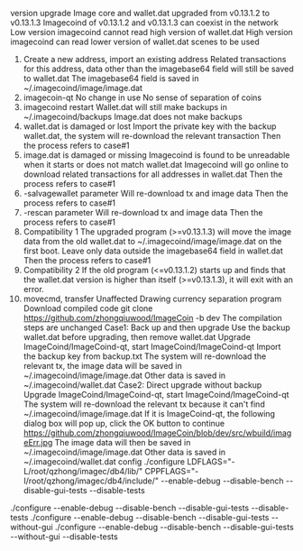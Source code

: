 version upgrade
Image core and wallet.dat upgraded from v0.13.1.2 to v0.13.1.3
Imagecoind of v0.13.1.2 and v0.13.1.3 can coexist in the network
Low version imagecoind cannot read high version of wallet.dat
High version imagecoind can read lower version of wallet.dat
scenes to be used
1. Create a new address, import an existing address
Related transactions for this address, data other than the imagebase64 field will still be saved to wallet.dat
The imagebase64 field is saved in ~/.imagecoind/image/image.dat
2. imagecoin-qt
No change in use
No sense of separation of coins
3. imagecoind restart
Wallet.dat will still make backups in ~/.imagecoind/backups
Image.dat does not make backups
4. wallet.dat is damaged or lost
Import the private key with the backup wallet.dat, the system will re-download the relevant transaction
Then the process refers to case#1
5. image.dat is damaged or missing
Imagecoind is found to be unreadable when it starts or does not match wallet.dat
Imagecoind will go online to download related transactions for all addresses in wallet.dat
Then the process refers to case#1
6. -salvagewallet parameter
Will re-download tx and image data
Then the process refers to case#1
7. -rescan parameter
Will re-download tx and image data
Then the process refers to case#1
8. Compatibility 1
The upgraded program (>=v0.13.1.3) will move the image data from the old wallet.dat to ~/.imagecoind/image/image.dat on the first boot.
Leave only data outside the imagebase64 field in wallet.dat
Then the process refers to case#1
9. Compatibility 2
If the old program (<=v0.13.1.2) starts up and finds that the wallet.dat version is higher than itself (>=v0.13.1.3), it will exit with an error.
10. movecmd, transfer
Unaffected
Drawing currency separation program
Download compiled code
git clone https://github.com/zhongqiuwood/ImageCoin -b dev
The compilation steps are unchanged
Case1: Back up and then upgrade
Use the backup wallet.dat before upgrading, then remove wallet.dat
Upgrade ImageCoind/ImageCoind-qt, start ImageCoind/ImageCoind-qt
Import the backup key from backup.txt
The system will re-download the relevant tx, the image data will be saved in ~/.imagecoind/image/image.dat
Other data is saved in ~/.imagecoind/wallet.dat
Case2: Direct upgrade without backup
Upgrade ImageCoind/ImageCoind-qt, start ImageCoind/ImageCoind-qt
The system will re-download the relevant tx because it can't find ~/.imagecoind/image/image.dat
If it is ImageCoind-qt, the following dialog box will pop up, click the OK button to continue
https://github.com/zhongqiuwood/ImageCoin/blob/dev/src/wbuild/imageErr.jpg
The image data will then be saved in ~/.imagecoind/image/image.dat
Other data is saved in ~/.imagecoind/wallet.dat
config
./configure LDFLAGS="-L/root/qzhong/imagec/db4/lib/" CPPFLAGS="-I/root/qzhong/imagec/db4/include/" --enable-debug --disable-bench --disable-gui-tests --disable-tests

./configure --enable-debug --disable-bench --disable-gui-tests --disable-tests
./configure --enable-debug --disable-bench --disable-gui-tests --without-gui 
./configure --enable-debug --disable-bench --disable-gui-tests --without-gui --disable-tests 
